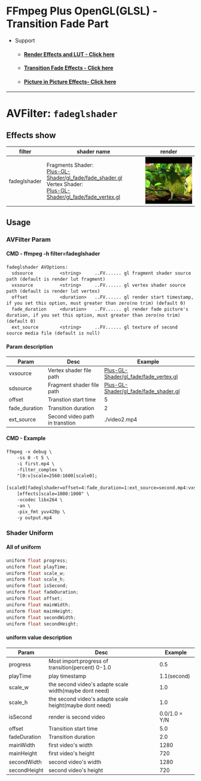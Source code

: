 # FFmpeg Plus OpenGL(GLSL) - Transition Fade Part

* Support

    * #### <a href="README_EN.MD"><b>Render Effects and LUT</b> - Click here</a>
    
    * #### <a href="README_FADE_EN.MD"><b>Transition Fade Effects</b> - Click here</a> 
    
    * #### <a href="README_PIP_EN.MD"><b>Picture in Picture Effects</b>- Click here</a>
<hr>

# AVFilter: `fadeglshader`

## Effects show

| filter | shader name | render |
| --- | --- | --- |
| fadeglshader | Fragments Shader: <br><a href="Plus-GL-Shader/gl_fade/fade_shader.gl">Plus-GL-Shader/gl_fade/fade_shader.gl</a><br>Vertex Shader: <br><a href="Plus-GL-Shader/gl_fade/fade_vertex.gl">Plus-GL-Shader/gl_fade/fade_vertex.gl</a></a> | <img src="Plus-GL-Shader/example_show/fade_fade.gif" width="150" /> |

## Usage

### AVFilter Param

#### CMD - ffmpeg -h filter=fadeglshader
```shell
fadeglshader AVOptions:
  sdsource          <string>     ..FV...... gl fragment shader source path (default is render lut fragment)
  vxsource          <string>     ..FV...... gl vertex shader source path (default is render lut vertex)
  offset            <duration>   ..FV...... gl render start timestamp, if you set this option, must greater than zero(no trim) (default 0)
  fade_duration     <duration>   ..FV...... gl render fade picture's duration, if you set this option, must greater than zero(no trim) (default 0)
  ext_source        <string>     ..FV...... gl texture of second source media file (default is null)
```

#### Param description

| Param | Desc | Example |
| --- | --- | --- |
| vxsource | Vertex shader file path | <a href="Plus-GL-Shader/gl_fade/fade_vertex.gl">Plus-GL-Shader/gl_fade/fade_vertex.gl</a> |
| sdsource | Fragment shader file path | <a href="Plus-GL-Shader/gl_fade/fade_shader.gl">Plus-GL-Shader/gl_fade/fade_shader.gl</a> |
| offset | Transtion start time | 5 |
| fade_duration | Transition duration | 2 |
| ext_source | Second video path in transtion | ./video2.mp4 |

#### CMD - Example

```shell
ffmpeg -v debug \
    -ss 0 -t 5 \
    -i first.mp4 \
    -filter_complex \
    "[0:v]scale=2560:1600[scale0];
    [scale0]fadeglshader=offset=4:fade_duration=1:ext_source=second.mp4:vxsource=gl_fade/fade_vertex.gl:sdsource=gl_fade/fade_shader.gl[effects];
    [effects]scale=1000:1000" \
    -vcodec libx264 \
    -an \
    -pix_fmt yuv420p \
    -y output.mp4
```

### Shader Uniform

#### All of uniform

```c
uniform float progress;
uniform float playTime;
uniform float scale_w;
uniform float scale_h;
uniform float isSecond;
uniform float fadeDuration;
uniform float offset;
uniform float mainWidth;
uniform float mainHeight;
uniform float secondWidth;
uniform float secondHeight;
```

#### uniform value description

| Param | Desc | Example |
| --- | --- | --- |
| progress | Most import:progress of transition(percent) 0-1.0 | 0.5 |
| playTime | play timestamp | 1.1(second) |
| scale_w | the second video's adapte scale width(maybe dont need) | 1.0 |
| scale_h | the second video's adapte scale height(maybe dont need) | 1.0 |
| isSecond | render is second video | 0.0/1.0 = Y/N |
| offset | Transition start time | 5.0 |
| fadeDuration | Transition duration | 2.0 |
| mainWidth | first video's width | 1280 |
| mainHeight | first video's height | 720 |
| secondWidth | second video's width | 1280 |
| secondHeight | second video's height | 720 |
